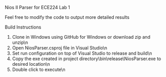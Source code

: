 Nios II Parser for ECE224 Lab 1

Feel free to modify the code to output more detailed results

Build Instructions

1) Clone in Windows using GitHub for Windows or download zip and unzip\n
2) Open NiosParser.csproj file in Visual Studio\n
3) Set run configuration on top of Visual Studio to release and build\n
4) Copy the exe created in project directory\bin\release\NiosParser.exe to desired location\n
5) Double click to execute\n